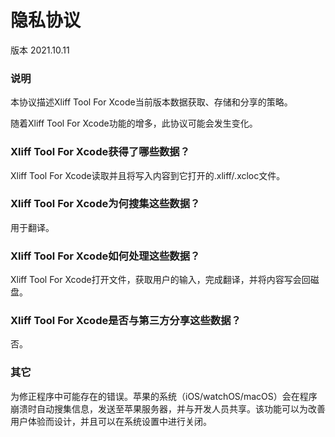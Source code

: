 # 隐私协议
版本 2021.10.11

### 说明
本协议描述Xliff Tool For Xcode当前版本数据获取、存储和分享的策略。

随着Xliff Tool For Xcode功能的增多，此协议可能会发生变化。

### Xliff Tool For Xcode获得了哪些数据？
Xliff Tool For Xcode读取并且将写入内容到它打开的.xliff/.xcloc文件。

### Xliff Tool For Xcode为何搜集这些数据？
用于翻译。

### Xliff Tool For Xcode如何处理这些数据？
Xliff Tool For Xcode打开文件，获取用户的输入，完成翻译，并将内容写会回磁盘。

### Xliff Tool For Xcode是否与第三方分享这些数据？
否。

### 其它
为修正程序中可能存在的错误。苹果的系统（iOS/watchOS/macOS）会在程序崩溃时自动搜集信息，发送至苹果服务器，并与开发人员共享。该功能可以为改善用户体验而设计，并且可以在系统设置中进行关闭。

